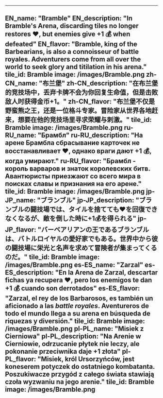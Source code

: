 ---

EN_name: "Bramble"
EN_description: "In Bramble's Arena, discarding tiles no longer restores ❤️, but enemies give +1 💰 when defeated"
EN_flavor: "Bramble, king of the Barbearians, is also a connoisseur of battle royales.  Adventurers come from all over the world to seek glory and titilation in his arena."
tile_id: Bramble
image: /images/Bramble.png
zh-CN_name: "布兰堡"
zh-CN_description: "在布兰堡的竞技场中，丢弃卡牌不会为你回复生命值，但是击败敌人时获得金币+1。"
zh-CN_flavor: "布兰堡不仅是野蛮熊之王，还是一位格斗专家。冒险家从世界各地赶来，想要在他的竞技场里寻求荣耀与刺激。"
tile_id: Bramble
image: /images/Bramble.png
ru-RU_name: "Брамбл"
ru-RU_description: "На арене Брамбла сбрасывание карточек не восстанавливает ❤️, однако враги дают +1 💰, когда умирают."
ru-RU_flavor: "Брамбл - король варваров и знаток королевских битв. Авантюристы приезжают со всего мира в поисках славы и признания на его арене."
tile_id: Bramble
image: /images/Bramble.png
jp-JP_name: "ブランブル"
jp-JP_description: "ブランブルの闘技場では、タイルを捨てても❤️を回復できなくなるが、敵を倒した時に+1💰を得られる"
jp-JP_flavor: "バーベアリアンの王であるブランブルは、バトルロイヤルの愛好家でもある。世界中から彼の闘技場に栄光と名声を求めて冒険者が集まってくるのだ。"
tile_id: Bramble
image: /images/Bramble.png
es-ES_name: "Zarzal"
es-ES_description: "En la Arena de Zarzal, descartar fichas ya recupera ❤️, pero los enemigos te dan +1 💰 cuando son derrotados"
es-ES_flavor: "Zarzal, el rey de los Barbarosos, es también un aficionado a las <i>battle royales</i>. Aventureros de todo el mundo llega a su arena en búsqueda de riquezas y diversión."
tile_id: Bramble
image: /images/Bramble.png
pl-PL_name: "Misiek z Cierniowa"
pl-PL_description: "Na Arenie w Cierniowie, odrzucanie płytek nie leczy, ale pokonanie przeciwnika daje +1 złota"
pl-PL_flavor: "Misiek, król Ursorzyńców, jest koneserem potyczek do ostatniego kombatanta. Poszukiwacze przygód z całego świata stawiają czoła wyzwaniu na jego arenie."
tile_id: Bramble
image: /images/Bramble.png
---